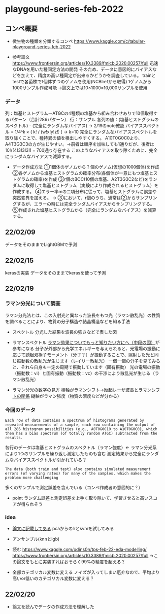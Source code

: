 # playgound-series-feb-2022

## コンペ概要
- 微生物の種類を分類するコンペ
https://www.kaggle.com/c/tabular-playground-series-feb-2022

- 参考論文
https://www.frontiersin.org/articles/10.3389/fmicb.2020.00257/full
迅速なDNAを用いた種同定方法の開発
そのため、データに意図的にバイアスなどを加えて、精度の高い種同定が出来るかどうかを調査している。
trainとtestで各菌株で1個体ずつのゲノムを使用(NCBIrefから取得)
1ゲノムから1000サンプル作成可能
→論文上では10×1000=10,000サンプルを使用

### データ
列：塩基ヒストグラムーATGCの4種類の塩基から組み合わせありで10個取得するパターン（合計286パターン）
行：サンプル
各列の値：(塩基ヒストグラムのスペクトル) - (完全にランダムなバイアス) → 2/19のnote確認
バイアススペクトル = 1/4^k × ( k! / (w!x!y!z!) ) → k=10
完全にランダムなバイアススペクトルを取り除くことで、種特異の値を検出しやすくする。
A10T0G0C0より、A4T3G3C3の方が生じやすい。→前者は順序を加味しても1通りだが、後者は 10!/(4!3!3!3!) = 700通り存在する
このようなバイアスを取り除くために、完全にランダムなバイアスで減算する。

- データ作成方法
①1個体のゲノムから？個のゲノム(仮想の1000個体)を作成
②各ゲノムから塩基ヒストグラムの確率分布(各個体が一意にもつ塩基ヒストグラムの確率)を作成 
③r個のBOC(10個の塩基、A2T3G3C2など)をランダムに取得して塩基ヒストグラム（実験により作成されるヒストグラム）を作成する。
④エラー率mの二項分布に従って、塩基ヒストグラムに誤差や突然変異を加える。
→ ③において、r個のうち、通常は②からサンプリングするが、エラーの時には完全ランダムバイアスからサンプリングする。
⑤作成された塩基ヒストグラムから（完全にランダムなバイアス）を減算する。

## 22/02/09
データをそのままでLightGBMで予測


## 22/02/15
kerasの実装
データをそのままでkerasを使って予測

## 22/02/19
### ラマン分光について調査
ラマン分光法とは、この入射光と異なった波長をもつ光（ラマン散乱光）の性質を調べることにより、物質の分子構造や結晶構造などを知る手法
- スペクトル
分光した結果を波長の強さなどで表した図

- ラマンスペクトル
[ラマン効果についてもっと知りたい方にへ（中段の図）](https://www.nanophoton.jp/lecture-room/raman-spectroscopy/lesson-1-1)が参考になる
分子が外部から光学エネルギーを与えられると、光電場の振動に応じて誘起双極子モーメント（分子？）が振動することで、照射した光と同じ振動数の散乱光が生じます（レイリー散乱光）
一個一個の分子を見てみると、それら自身も一定の周期で振動しています（固有振動）
光の電場の振動（振動数：νⅰ）と固有振動（振動数：νc）の干渉により散乱光が生じる（ラマン散乱光）

- ラマン分光の数字の見方
横軸がラマンシフト->[励起レーザ波長とラマンシフトの関係](https://www.horiba.com/jp/scientific/products-jp/raman-spectroscopy/about-raman/1/)
縦軸がラマン強度（物質の濃度などが分かる）

### 今回のデータ
```
Each row of data contains a spectrum of histograms generated by repeated measurements of a sample, each row containing the output of all 286 histogram possibilities (e.g., A0T0G0C10 to A10T0G0C0), which then has a bias spectrum (of totally random ATGC) subtracted from the results.
```
各行のデータは塩基ヒストグラムのスペクトル（ラマン強度）← ラマン分光系により1つのサンプルを繰り返し測定したものも含む
測定結果から完全にランダムなバイアススペクトルが引かれている？


```
The data (both train and test) also contains simulated measurement errors (of varying rates) for many of the samples, which makes the problem more challenging
```
多くのサンプルで測定誤差を含んでいる（コンペ作成者の意図的に？）

- point
ランダム誤差と測定誤差を上手く取り除いて、学習させると高いスコアが得られそう


### idea
- [論文に記載してある](https://www.nature.com/articles/s41467-019-12898-9#Sec7)
pcaからのlrとsvmを試してみる

- アンサンブル(knnとlgb)

- 読む
https://www.kaggle.com/odins0n/tps-feb-22-eda-modelling/
https://www.frontiersin.org/articles/10.3389/fmicb.2020.00257/full
→この論文をもとに実装すればおそらく99%の精度を超える？

- 全部カテゴリカル変数に変える
ノイズが入ってしまい厄介なので、平均より高いor低いのカテゴリカル変数に変える？


## 22/02/20
- 論文を読んでデータの作成方法を理解した
